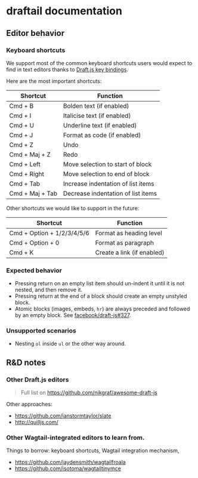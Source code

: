 draftail documentation
======================

## Editor behavior

### Keyboard shortcuts

We support most of the common keyboard shortcuts users would expect to find in text editors thanks to [Draft.js key bindings](https://facebook.github.io/draft-js/docs/advanced-topics-key-bindings.html).

Here are the most important shortcuts:

|Shortcut|Function|
|--------|--------|
|Cmd + B | Bolden text (if enabled) |
|Cmd + I | Italicise text (if enabled) |
|Cmd + U | Underline text (if enabled) |
|Cmd + J | Format as code (if enabled) |
|Cmd + Z | Undo |
|Cmd + Maj + Z | Redo |
|Cmd + Left | Move selection to start of block |
|Cmd + Right | Move selection to end of block |
|Cmd + Tab|Increase indentation of list items|
|Cmd + Maj + Tab|Decrease indentation of list items|

Other shortcuts we would like to support in the future:

|Shortcut|Function|
|--------|--------|
|Cmd + Option + 1/2/3/4/5/6 | Format as heading level |
|Cmd + Option + 0 | Format as paragraph |
|Cmd + K  | Create a link (if enabled) |

### Expected behavior

- Pressing return on an empty list item should un-indent it until it is not nested, and then remove it.
- Pressing return at the end of a block should create an empty unstyled block.
- Atomic blocks (images, embeds, `hr`) are always preceded and followed by an empty block. See [facebook/draft-js#327](https://github.com/facebook/draft-js/issues/327).

### Unsupported scenarios

- Nesting `ol` inside `ul` or the other way around.

## R&D notes

### Other Draft.js editors

> Full list on https://github.com/nikgraf/awesome-draft-js

Other approaches:

- https://github.com/ianstormtaylor/slate
- http://quilljs.com/

### Other Wagtail-integrated editors to learn from.

Things to borrow: keyboard shortcuts, Wagtail integration mechanism,

- https://github.com/jaydensmith/wagtailfroala
- https://github.com/isotoma/wagtailtinymce
